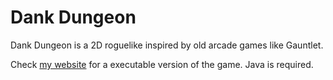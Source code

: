 # Dank Dungeon


Dank Dungeon is a 2D roguelike inspired by old arcade games like Gauntlet. 


Check [my website](http://fionn.co/dd.php) for a executable version of the game. Java is required.
